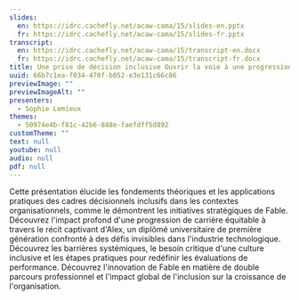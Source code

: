 ```yaml
---
slides:
  en: https://idrc.cachefly.net/acaw-cama/15/slides-en.pptx
  fr: https://idrc.cachefly.net/acaw-cama/15/slides-fr.pptx
transcript:
  en: https://idrc.cachefly.net/acaw-cama/15/transcript-en.docx
  fr: https://idrc.cachefly.net/acaw-cama/15/transcript-fr.docx
title: Une prise de décision inclusive Ouvrir la voie à une progression de carrière équitable
uuid: 66b7c1ea-f034-478f-b052-e3e131c66c86
previewImage: ""
previewImageAlt: ""
presenters:
  - Sophie Lemieux
themes:
  - 50974e4b-f81c-42b6-848e-faefdff5d892
customTheme: ""
text: null
youtube: null
audio: null
pdf: null
---
```

Cette présentation élucide les fondements théoriques et les applications pratiques des cadres décisionnels inclusifs dans les contextes organisationnels, comme le démontrent les initiatives stratégiques de Fable. Découvrez l'impact profond d'une progression de carrière équitable à travers le récit captivant d'Alex, un diplômé universitaire de première génération confronté à des défis invisibles dans l'industrie technologique. Découvrez les barrières systémiques, le besoin critique d'une culture inclusive et les étapes pratiques pour redéfinir les évaluations de performance. Découvrez l'innovation de Fable en matière de double parcours professionnel et l'impact global de l'inclusion sur la croissance de l'organisation.
